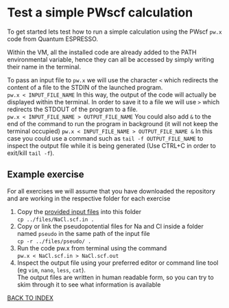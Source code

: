 # Test a simple PWscf calculation

To get started lets test how to run a simple calculation using the PWscf ```pw.x``` code from Quantum ESPRESSO.

Within the VM, all the installed code are already added to the PATH environmental variable, hence they can all be accessed by simply writing their name in the terminal.

To pass an input file to ```pw.x``` we will use the character ```<``` which redirects the content of a file to the STDIN of the launched program.  
    ```pw.x < INPUT_FILE_NAME```
In this way, the output of the code will actually be displayed within the terminal.
In order to save it to a file we will use ```>``` which redirects the STDOUT of the program to a file.  
    ```pw.x < INPUT_FILE_NAME > OUTPUT_FILE_NAME```
You could also add ```&``` to the end of the command to run the program in background (it will not keep the terminal occupied)
    ```pw.x < INPUT_FILE_NAME > OUTPUT_FILE_NAME &```
In this case you could use a command such as ```tail -f OUTPUT_FILE_NAME``` to inspect the output file while it is being generated (Use CTRL+C in order to exit/kill ```tail -f```).

## Example exercise

For all exercises we will assume that you have downloaded the repository and are working in the respective folder for each exercise

1. Copy the [provided input files](../files/NaCl.scf.in) into this folder  
  ```cp ../files/NaCl.scf.in .```
2. Copy or link the pseudopotential files for Na and Cl inside a folder named ```pseudo``` in the same path of the input file  
  ```cp -r ../files/pseudo/ .```
3. Run the code pw.x from terminal using the command  
  ```pw.x < NaCl.scf.in > NaCl.scf.out```
4. Inspect the output file using your preferred editor or command line tool (eg ```vim```, ```nano```, ```less```, ```cat```).  
  The output files are written in human readable form, so you can try to skim through it to see what information is available

[BACK TO INDEX](../README.md)
